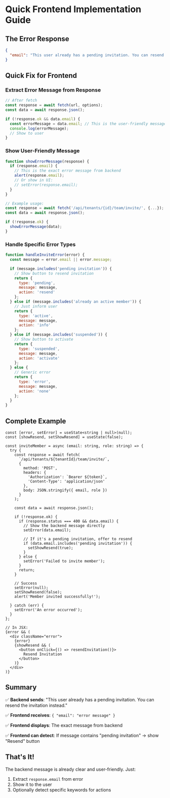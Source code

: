 # Quick Frontend Implementation Guide

## The Error Response
```json
{
  "email": "This user already has a pending invitation. You can resend the invitation instead."
}
```

## Quick Fix for Frontend

### Extract Error Message from Response
```javascript
// After fetch
const response = await fetch(url, options);
const data = await response.json();

if (!response.ok && data.email) {
  const errorMessage = data.email; // This is the user-friendly message
  console.log(errorMessage);
  // Show to user
}
```

### Show User-Friendly Message

```javascript
function showErrorMessage(response) {
  if (response.email) {
    // This is the exact error message from backend
    alert(response.email); 
    // Or show in UI:
    // setError(response.email);
  }
}

// Example usage:
const response = await fetch('/api/tenants/{id}/team/invite/', {...});
const data = await response.json();

if (!response.ok) {
  showErrorMessage(data);
}
```

### Handle Specific Error Types

```javascript
function handleInviteError(error) {
  const message = error.email || error.message;

  if (message.includes('pending invitation')) {
    // Show button to resend invitation
    return {
      type: 'pending',
      message: message,
      action: 'resend'
    };
  } else if (message.includes('already an active member')) {
    // Just inform user
    return {
      type: 'active',
      message: message,
      action: 'info'
    };
  } else if (message.includes('suspended')) {
    // Show button to activate
    return {
      type: 'suspended',
      message: message,
      action: 'activate'
    };
  } else {
    // Generic error
    return {
      type: 'error',
      message: message,
      action: 'none'
    };
  }
}
```

## Complete Example

```tsx
const [error, setError] = useState<string | null>(null);
const [showResend, setShowResend] = useState(false);

const inviteMember = async (email: string, role: string) => {
  try {
    const response = await fetch(
      `/api/tenants/${tenantId}/team/invite/`,
      {
        method: 'POST',
        headers: {
          'Authorization': `Bearer ${token}`,
          'Content-Type': 'application/json'
        },
        body: JSON.stringify({ email, role })
      }
    );

    const data = await response.json();

    if (!response.ok) {
      if (response.status === 400 && data.email) {
        // Show the backend message directly
        setError(data.email);
        
        // If it's a pending invitation, offer to resend
        if (data.email.includes('pending invitation')) {
          setShowResend(true);
        }
      } else {
        setError('Failed to invite member');
      }
      return;
    }

    // Success
    setError(null);
    setShowResend(false);
    alert('Member invited successfully!');
    
  } catch (err) {
    setError('An error occurred');
  }
};

// In JSX:
{error && (
  <div className="error">
    {error}
    {showResend && (
      <button onClick={() => resendInvitation()}>
        Resend Invitation
      </button>
    )}
  </div>
)}
```

## Summary

✅ **Backend sends**: "This user already has a pending invitation. You can resend the invitation instead."

✅ **Frontend receives**: `{ "email": "error message" }`

✅ **Frontend displays**: The exact message from backend

✅ **Frontend can detect**: If message contains "pending invitation" → show "Resend" button

## That's It!

The backend message is already clear and user-friendly. Just:
1. Extract `response.email` from error
2. Show it to the user
3. Optionally detect specific keywords for actions

